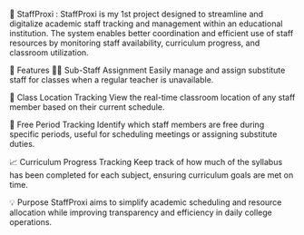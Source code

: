 📘 StaffProxi :
StaffProxi is my 1st project designed to streamline and digitalize academic staff tracking and management within an educational institution. The system enables better coordination and efficient use of staff resources by monitoring staff availability, curriculum progress, and classroom utilization.

🔧 Features
🧑‍🏫 Sub-Staff Assignment
Easily manage and assign substitute staff for classes when a regular teacher is unavailable.

🏫 Class Location Tracking
View the real-time classroom location of any staff member based on their current schedule.

📅 Free Period Tracking
Identify which staff members are free during specific periods, useful for scheduling meetings or assigning substitute duties.

📈 Curriculum Progress Tracking
Keep track of how much of the syllabus has been completed for each subject, ensuring curriculum goals are met on time.

💡 Purpose
StaffProxi aims to simplify academic scheduling and resource allocation while improving transparency and efficiency in daily college operations.
